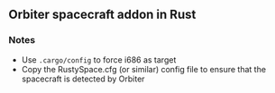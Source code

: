 ## Orbiter spacecraft addon in Rust

### Notes
- Use `.cargo/config` to force i686 as target
- Copy the RustySpace.cfg (or similar) config file to ensure that the spacecraft is detected by Orbiter
